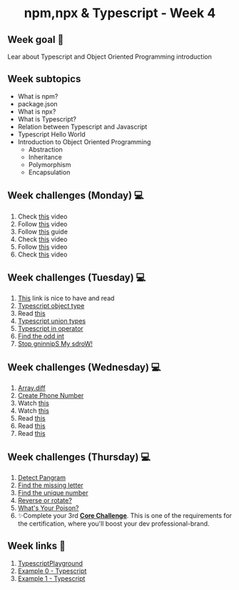 <h1 align="center">npm,npx & Typescript - Week 4</h1>

## Week goal 🏁

<p>Lear about Typescript and Object Oriented Programming introduction</p>

## Week subtopics

- What is npm?
- package.json
- What is npx?
- What is Typescript?
- Relation between Typescript and Javascript
- Typescript Hello World
- Introduction to Object Oriented Programming
  - Abstraction
  - Inheritance
  - Polymorphism
  - Encapsulation

## Week challenges (Monday) 💻

1. Check [this](https://www.youtube.com/watch?v=sXQxhojSdZM) video
2. Follow [this](https://www.youtube.com/watch?v=909NfO1St0A) video
3. Follow [this](https://dev.to/codebubb/javascript-regex-exercises-01-5078) guide
4. Check [this](https://www.youtube.com/watch?v=RvYYCGs45L4) video
5. Follow [this](https://www.youtube.com/watch?v=DHvZLI7Db8E) video
6. Check [this](https://www.youtube.com/watch?v=rKK1q7nFt7M) video

## Week challenges (Tuesday) 💻

1. [This](https://www.typescriptlang.org/docs/handbook/intro.html) link is nice to have and read
2. [Typescript object type](https://typescript-exercises.github.io/#exercise=1)
3. Read [this](https://blog.logrocket.com/types-vs-interfaces-in-typescript/)
4. [Typescript union types](https://typescript-exercises.github.io/#exercise=2)
5. [Typescript in operator](https://typescript-exercises.github.io/#exercise=3)
6. [Find the odd int](https://www.codewars.com/kata/54da5a58ea159efa38000836)
7. [Stop gninnipS My sdroW!](https://www.codewars.com/kata/5264d2b162488dc400000001)

## Week challenges (Wednesday) 💻

1. [Array.diff](https://www.codewars.com/kata/523f5d21c841566fde000009)
2. [Create Phone Number](https://www.codewars.com/kata/525f50e3b73515a6db000b83)
3. Watch [this](https://www.youtube.com/watch?v=m_MQYyJpIjg)
4. Watch [this](https://www.youtube.com/watch?v=08CWw_VD45w)
5. Read [this](https://medium.com/from-the-scratch/oop-everything-you-need-to-know-about-object-oriented-programming-aee3c18e281b)
6. Read [this](https://naveenkumarkoppala.medium.com/typescript-oops-c327678744b0)
7. Read [this](https://rambabupadimi.medium.com/typescript-object-oriented-programming-7a6fd905d90e)

## Week challenges (Thursday) 💻

1. [Detect Pangram](https://www.codewars.com/kata/545cedaa9943f7fe7b000048)
2. [Find the missing letter](https://www.codewars.com/kata/5839edaa6754d6fec10000a2)
3. [Find the unique number](https://www.codewars.com/kata/585d7d5adb20cf33cb000235)
4. [Reverse or rotate?](https://www.codewars.com/kata/56b5afb4ed1f6d5fb0000991)
5. [What's Your Poison?](https://www.codewars.com/kata/58c47a95e4eb57a5b9000094)
6. ✨Complete your 3rd [**Core Challenge**](https://corecode.notion.site/GitHub-Boost-Guide-167914056cff4522886a78756f659e47). This is one of the requirements for the certification, where you'll boost your dev professional-brand.

## Week links 🔗

1. [TypescriptPlayground](https://www.typescriptlang.org/play)
2. [Example 0 - Typescript](https://github.com/corecodeio/FS0122_Typescript_00)
3. [Example 1 - Typescript](https://github.com/corecodeio/FS0222_Typescript_01)
